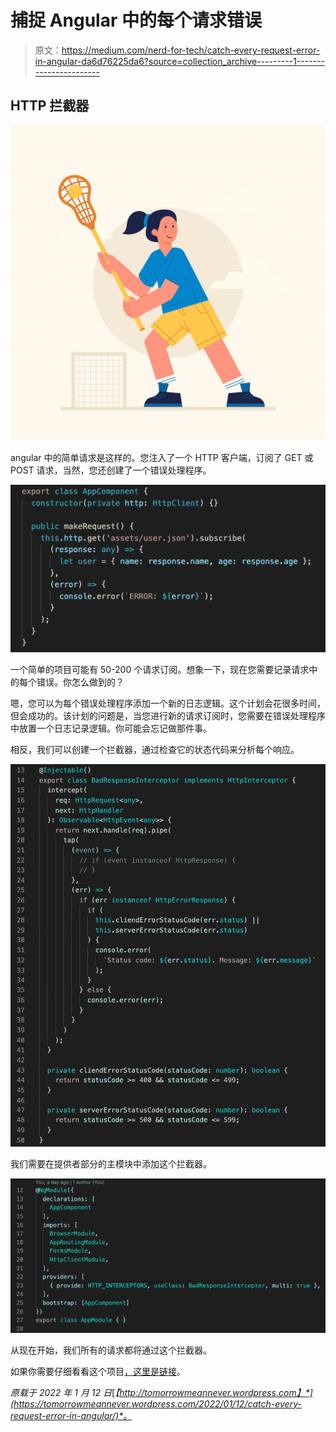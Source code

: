 # 捕捉 Angular 中的每个请求错误

> 原文：<https://medium.com/nerd-for-tech/catch-every-request-error-in-angular-da6d76225da6?source=collection_archive---------1----------------------->

## HTTP 拦截器

![](img/4693ada3791a27aa72264943468de109.png)

angular 中的简单请求是这样的。您注入了一个 HTTP 客户端，订阅了 GET 或 POST 请求，当然，您还创建了一个错误处理程序。

![](img/779f65e6013cdb0ec3741800fe70dc6f.png)

一个简单的项目可能有 50-200 个请求订阅。想象一下，现在您需要记录请求中的每个错误。你怎么做到的？

嗯，您可以为每个错误处理程序添加一个新的日志逻辑。这个计划会花很多时间，但会成功的。该计划的问题是，当您进行新的请求订阅时，您需要在错误处理程序中放置一个日志记录逻辑。你可能会忘记做那件事。

相反，我们可以创建一个拦截器，通过检查它的状态代码来分析每个响应。

![](img/0e6400c956675ce6ba3ef1493f1c5c84.png)

我们需要在提供者部分的主模块中添加这个拦截器。

![](img/e091ab1bad70dcce680d335b597160f7.png)

从现在开始，我们所有的请求都将通过这个拦截器。

如果你需要仔细看看这个项目[，这里是链接](https://github.com/8Tesla8/bad-response-interceptor)。

*原载于 2022 年 1 月 12 日*[*【http://tomorrowmeannever.wordpress.com】*](https://tomorrowmeannever.wordpress.com/2022/01/12/catch-every-request-error-in-angular/)*。*